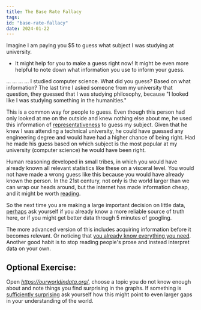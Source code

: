 ```yaml
---
title: The Base Rate Fallacy
tags:
id: "base-rate-fallacy"
date: 2024-01-22
---
```





Imagine I am paying you \$5 to guess what subject I was studying at
university.

-   It might help for you to make a guess right now! It might be even
    more helpful to note down what information you use to inform your
    guess.

... ... ... ... I studied computer science. What did you guess? Based on
what information? The last time I asked someone from my university that
question, they guessed that I was studying philosophy, because "I looked
like I was studying something in the humanities."

This is a common way for people to guess. Even though this person had
only looked at me on the outside and knew nothing else about me, he used
this information of
[representativeness](https://en.wikipedia.org/wiki/Representativeness_heuristic)
to guess my subject. Given that he knew I was attending a technical
university, he could have guessed any engineering degree and would have
had a higher chance of being right. Had he made his guess based on which
subject is the most popular at my university (computer science) he would
have been right.

Human reasoning developed in small tribes, in which you would have
already known all relevant statistics like these on a visceral level.
You would not have made a wrong guess like this because you would have
already known the person. In the 21st century, not only is the world
larger than we can wrap our heads around, but the internet has made
information cheap, and it might be worth
[reading](https://wikipedia.org/).

So the next time you are making a large important decision on little
data,
[perhaps](https://slatestarcodex.com/2014/03/24/should-you-reverse-any-advice-you-hear/)
ask yourself if you already know a more reliable source of truth here,
or if you might get better data through 5 minutes of googling.

The more advanced version of this includes acquiring information before
it becomes relevant. Or noticing that [you already know everything you
need](https://www.lesswrong.com/posts/L32LHWzy9FzSDazEg/motivated-stopping-and-motivated-continuation).
Another good habit is to stop reading people's prose and instead
interpret data on your own.

Optional Exercise:
------------------

Open *<https://ourworldindata.org/>*, choose a topic you do not know
enough about and note things you find surprising in the graphs. If
something is [sufficiently
surprising](https://www.lesswrong.com/s/zpCiuR4T343j9WkcK/p/5JDkW4MYXit2CquLs)
ask yourself how this might point to even larger gaps in your
understanding of the world.
